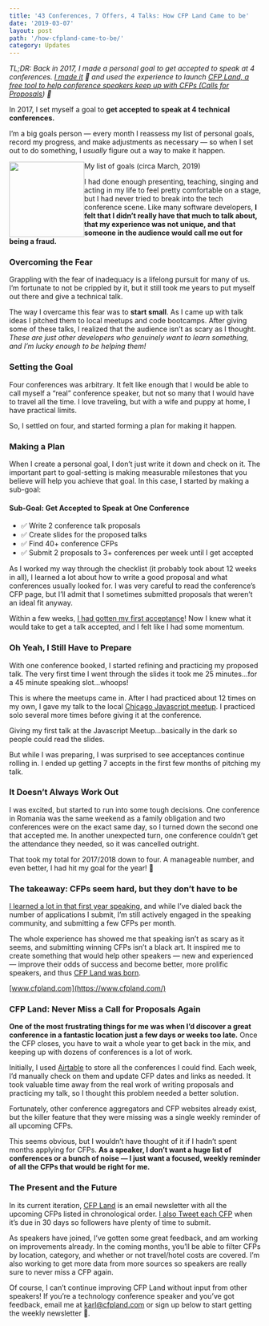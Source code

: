 ```yaml
---
title: '43 Conferences, 7 Offers, 4 Talks: How CFP Land Came to be'
date: '2019-03-07'
layout: post
path: '/how-cfpland-came-to-be/'
category: Updates
---
```


_TL;DR: Back in 2017, I made a personal goal to get accepted to speak at 4
conferences. [I made
it](https://www.karllhughes.com/posts/one-year-conference-summary) 🎉 and used
the experience to launch [CFP Land, a free tool to help conference speakers
keep up with CFPs (Calls for Proposals](https://www.cfpland.com/)) 📣_

<!--more-->

In 2017, I set myself a goal to **get accepted to speak at 4 technical
conferences.**

I’m a big goals person — every month I reassess my list of personal goals,
record my progress, and make adjustments as necessary — so when I set out to do
something, I _usually_ figure out a way to make it happen.

<img src="https://cdn-images-1.medium.com/max/1200/1*8lIHyJIsYF9Ci31_DOWYgg.png" style="float:left; width: 150px; height: auto;">
<span class="figcaption_hack">My list of goals (circa March, 2019)</span>

I had done enough presenting, teaching, singing and acting in my life to feel
pretty comfortable on a stage, but I had never tried to break into the tech
conference scene. Like many software developers, **I felt that I didn’t really
have that much to talk about, that my experience was not unique, and that
someone in the audience would call me out for being a fraud.**

### Overcoming the Fear

Grappling with the fear of inadequacy is a lifelong pursuit for many of us. I’m
fortunate to not be crippled by it, but it still took me years to put myself out
there and give a technical talk.

The way I overcame this fear was to **start small**. As I came up with talk
ideas I pitched them to local meetups and code bootcamps. After giving some of
these talks, I realized that the audience isn’t as scary as I thought. _These
are just other developers who genuinely want to learn something, and I’m lucky
enough to be helping them!_

### Setting the Goal

Four conferences was arbitrary. It felt like enough that I would be able to call
myself a “real” conference speaker, but not so many that I would have to travel
all the time. I love traveling, but with a wife and puppy at home, I have
practical limits.

So, I settled on four, and started forming a plan for making it happen.

### Making a Plan

When I create a personal goal, I don’t just write it down and check on it. The
important part to goal-setting is making measurable milestones that you believe
will help you achieve that goal. In this case, I started by making a sub-goal:

#### Sub-Goal: Get Accepted to Speak at One Conference

- ✅ Write 2 conference talk proposals
- ✅ Create slides for the proposed talks
- ✅ Find 40+ conference CFPs
- ✅ Submit 2 proposals to 3+ conferences per week until I get accepted

As I worked my way through the checklist (it probably took about 12 weeks in
all), I learned a lot about how to write a good proposal and what conferences
usually looked for. I was very careful to read the conference’s CFP page, but
I’ll admit that I sometimes submitted proposals that weren’t an ideal fit
anyway.

Within a few weeks, [I had gotten my first
acceptance](https://www.karllhughes.com/posts/api-strat-2017-presentation)! Now
I knew what it would take to get a talk accepted, and I felt like I had some
momentum.

### Oh Yeah, I Still Have to Prepare

With one conference booked, I started refining and practicing my proposed talk.
The very first time I went through the slides it took me 25 minutes…for a 45
minute speaking slot…whoops!

This is where the meetups came in. After I had practiced about 12 times on my
own, I gave my talk to the local [Chicago Javascript
meetup](https://www.karllhughes.com/posts/testing-layers-js-chicago). I
practiced solo several more times before giving it at the conference.

<span class="figcaption_hack">Giving my first talk at the Javascript Meetup…basically in the dark so people
could read the slides.</span>

But while I was preparing, I was surprised to see acceptances continue rolling
in. I ended up getting 7 accepts in the first few months of pitching my talk.

### It Doesn’t Always Work Out

I was excited, but started to run into some tough decisions. One conference in
Romania was the same weekend as a family obligation and two conferences were on
the exact same day, so I turned down the second one that accepted me. In another
unexpected turn, one conference couldn’t get the attendance they needed, so it
was cancelled outright.

That took my total for 2017/2018 down to four. A manageable number, and even
better, I had hit my goal for the year! 🎉

### The takeaway: CFPs seem hard, but they don’t have to be

[I learned a lot in that first year
speaking](https://www.karllhughes.com/posts/one-year-conference-summary), and
while I’ve dialed back the number of applications I submit, I’m still actively
engaged in the speaking community, and submitting a few CFPs per month.

The whole experience has showed me that speaking isn’t as scary as it seems, and
submitting winning CFPs isn’t a black art. It inspired me to create something
that would help other speakers — new and experienced — improve their odds of
success and become better, more prolific speakers, and thus [CFP Land was
born](https://www.cfpland.com/).

<span class="figcaption_hack">[www.cfpland.com](https://www.cfpland.com/)</span>

### CFP Land: Never Miss a Call for Proposals Again

**One of the most frustrating things for me was when I’d discover a great
conference in a fantastic location just a few days or weeks too late.** Once the
CFP closes, you have to wait a whole year to get back in the mix, and keeping up
with dozens of conferences is a lot of work.

Initially, I used [Airtable](https://airtable.com/invite/r/4EaSmQNr) to store
all the conferences I could find. Each week, I’d manually check on them and
update CFP dates and links as needed. It took valuable time away from the real
work of writing proposals and practicing my talk, so I thought this problem
needed a better solution.

Fortunately, other conference aggregators and CFP websites already exist, but
the killer feature that they were missing was a single weekly reminder of all
upcoming CFPs.

This seems obvious, but I wouldn’t have thought of it if I hadn’t spent months
applying for CFPs. **As a speaker, I don’t want a huge list of conferences or a
bunch of noise — I just want a focused, weekly reminder of all the CFPs that
would be right for me.**

### The Present and the Future

In its current iteration, [CFP Land](https://www.cfpland.com/) is an email
newsletter with all the upcoming CFPs listed in chronological order. [I also
Tweet each CFP](https://twitter.com/cfp_land) when it’s due in 30 days so
followers have plenty of time to submit.

As speakers have joined, I’ve gotten some great feedback, and am working on
improvements already. In the coming months, you’ll be able to filter CFPs by
location, category, and whether or not travel/hotel costs are covered. I’m also
working to get more data from more sources so speakers are really sure to never
miss a CFP again.

Of course, I can’t continue improving CFP Land without input from other
speakers! If you’re a technology conference speaker and you’ve got feedback,
email me at [karl@cfpland.com](mailto:karl@cfpland.com) or sign up below to start getting the weekly
newsletter 💌.
